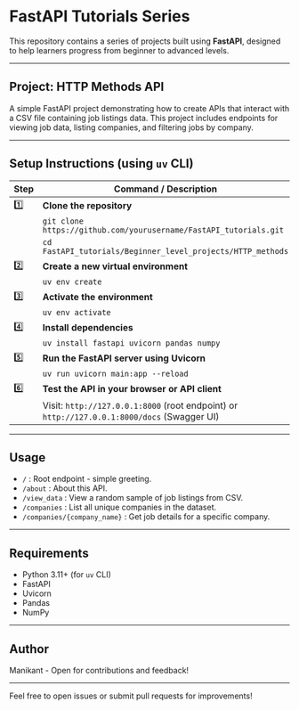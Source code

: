 # FastAPI Tutorials Series

This repository contains a series of projects built using **FastAPI**, designed to help learners progress from beginner to advanced levels.

---

## Project: HTTP Methods API

A simple FastAPI project demonstrating how to create APIs that interact with a CSV file containing job listings data. This project includes endpoints for viewing job data, listing companies, and filtering jobs by company.

---

## Setup Instructions (using `uv` CLI)

| Step | Command / Description                                                                                 |
|-------|-----------------------------------------------------------------------------------------------------|
| 1️⃣    | **Clone the repository**                                                                             |
|       | `git clone https://github.com/yourusername/FastAPI_tutorials.git`                                    |
|       | `cd FastAPI_tutorials/Beginner_level_projects/HTTP_methods`                                          |
| 2️⃣    | **Create a new virtual environment**                                                                |
|       | `uv env create`                                                                                      |
| 3️⃣    | **Activate the environment**                                                                         |
|       | `uv env activate`                                                                                   |
| 4️⃣    | **Install dependencies**                                                                             |
|       | `uv install fastapi uvicorn pandas numpy`                                                           |
| 5️⃣    | **Run the FastAPI server using Uvicorn**                                                             |
|       | `uv run uvicorn main:app --reload`                                                                   |
| 6️⃣    | **Test the API in your browser or API client**                                                     |
|       | Visit: `http://127.0.0.1:8000` (root endpoint) or `http://127.0.0.1:8000/docs` (Swagger UI)          |

---

## Usage

- `/` : Root endpoint - simple greeting.
- `/about` : About this API.
- `/view_data` : View a random sample of job listings from CSV.
- `/companies` : List all unique companies in the dataset.
- `/companies/{company_name}` : Get job details for a specific company.

---

## Requirements

- Python 3.11+ (for `uv` CLI)
- FastAPI
- Uvicorn
- Pandas
- NumPy

---

## Author

Manikant - Open for contributions and feedback!

---

Feel free to open issues or submit pull requests for improvements!

